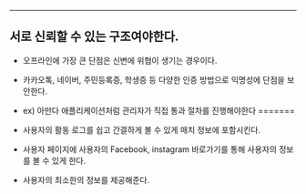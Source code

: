 ****
## 서로 신뢰할 수 있는 구조여야한다.

- 오프라인에 가장 큰 단점은 신변에 위협이 생기는 경우이다.
- 카카오톡, 네이버, 주민등록증, 학생증 등 다양한 인증 방법으로 익명성에 단점을 보안한다. 
- ex) 아만다 애플리케이션처럼 관리자가 직접 통과 절차를 진행해야한다
=======
- 사용자의 활동 로그를 쉽고 간결하게 볼 수 있게 매치 정보에 포함시킨다.

- 사용자 페이지에 사용자의 Facebook, instagram 바로가기를 통해 사용자의 정보를 볼 수 있게 한다.

- 사용자의 최소한의 정보를 제공해준다.

